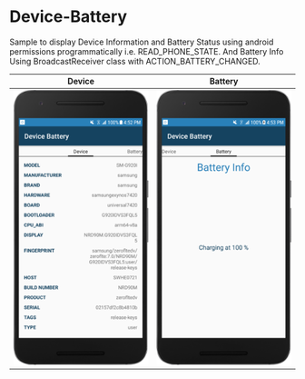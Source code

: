 # Device-Battery
Sample to display Device Information and Battery Status using android permissions programmatically i.e. READ_PHONE_STATE.
And Battery Info Using BroadcastReceiver class with ACTION_BATTERY_CHANGED.

Device                                         |  Battery
:--------------------------------------------------------:|:------------------------------------:
![](https://github.com/AndroidCodility/Device-Battery/blob/master/design/device.png?raw=true)  |  ![](https://github.com/AndroidCodility/Device-Battery/blob/master/design/battery.png?raw=true)
